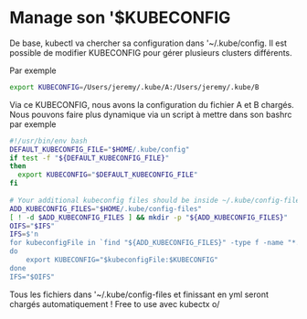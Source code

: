 # Manage son '$KUBECONFIG 
 
De base, kubectl va chercher sa configuration dans '~/.kube/config. Il 
est possible de modifier KUBECONFIG pour gérer plusieurs clusters 
différents. 
 
Par exemple 
 
``` bash 
export KUBECONFIG=/Users/jeremy/.kube/A:/Users/jeremy/.kube/B 
``` 
 
Via ce KUBECONFIG, nous avons la configuration du fichier A et B 
chargés. Nous pouvons faire plus dynamique via un script à mettre dans 
son bashrc par exemple 
 
``` bash 
#!/usr/bin/env bash 
DEFAULT_KUBECONFIG_FILE="$HOME/.kube/config" 
if test -f "${DEFAULT_KUBECONFIG_FILE}" 
then 
  export KUBECONFIG="$DEFAULT_KUBECONFIG_FILE" 
fi 
 
# Your additional kubeconfig files should be inside ~/.kube/config-files 
ADD_KUBECONFIG_FILES="$HOME/.kube/config-files" 
[ ! -d $ADD_KUBECONFIG_FILES ] && mkdir -p "${ADD_KUBECONFIG_FILES}" 
OIFS="$IFS" 
IFS=$'n 
for kubeconfigFile in `find "${ADD_KUBECONFIG_FILES}" -type f -name "*.yml" -o -name "*.yaml"` 
do 
    export KUBECONFIG="$kubeconfigFile:$KUBECONFIG" 
done 
IFS="$OIFS" 
``` 
 
Tous les fichiers dans '~/.kube/config-files et finissant en yml seront 
chargés automatiquement ! Free to use avec kubectx o/ 
